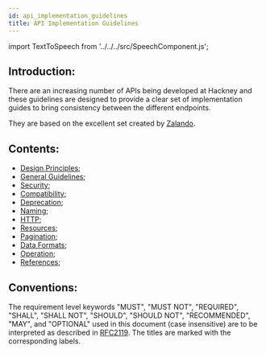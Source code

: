 ```yaml
---
id: api_implementation_guidelines
title: API Implementation Guidelines
---
```


import TextToSpeech from '../../../src/SpeechComponent.js';

<TextToSpeech>

## Introduction:
There are an increasing number of APIs being developed at Hackney and these guidelines are designed to provide a clear set of implementation guides to bring consistency between the different endpoints.

They are based on the excellent set created by [Zalando](https://github.com/zalando/restful-api-guidelines).

## Contents:

* [Design Principles](./api_design_principles.md);
* [General Guidelines](./general_guidelines.md);
* [Security](./security.md);
* [Compatibility](./compatibility.md);
* [Deprecation](./deprecation.md);
* [Naming](./naming_conventions.md);
* [HTTP](./http.md);
* [Resources](./resources.md);
* [Pagination](./pagination.md);
* [Data Formats](./data-formats.md);
* [Operation](./operation.md);
* [References](./references.md);

## Conventions:
The requirement level keywords "MUST", "MUST NOT", "REQUIRED", "SHALL", "SHALL NOT", "SHOULD", "SHOULD NOT", "RECOMMENDED", "MAY", and "OPTIONAL" used in this document (case insensitive) are to be interpreted as described in [RFC2119](https://www.ietf.org/rfc/rfc2119.txt). The titles are marked with the corresponding labels.

</TextToSpeech>